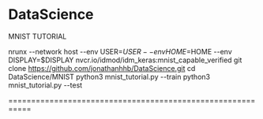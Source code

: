 # DataScience

MNIST TUTORIAL

nrunx --network host --env USER=$USER --env HOME=$HOME --env DISPLAY=$DISPLAY  nvcr.io/idmod/idm_keras:mnist_capable_verified
git clone https://github.com/jonathanhhb/DataScience.git
cd DataScience/MNIST
python3 mnist_tutorial.py --train
python3 mnist_tutorial.py --test

===========================================================



